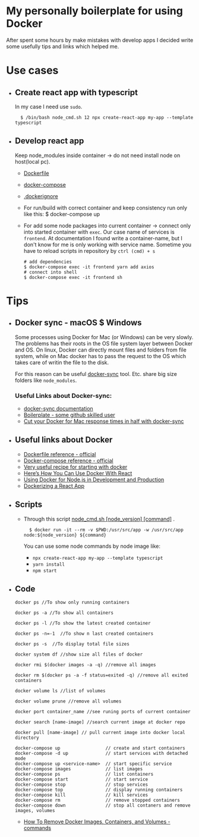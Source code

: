 # My personally boilerplate for using Docker

After spent some hours by make mistakes with develop apps I decided write some usefully tips and links which helped me.

# Use cases

- ## Create react app with typescript

  In my case I need use `sudo`.

        $ /bin/bash node_cmd.sh 12 npx create-react-app my-app --template typescript

- ## Develop react app

  Keep node_modules inside container -> do not need install node on host(local pc).

  - [Dockerfile](develop_react_app/Dockerfile)
  - [docker-compose](develop_react_app/docker-compose.yaml)
  - [.dockerignore](develop_react_app/.dockerignore)
  - For run/build with correct container and keep consistency run only like this:
    \$ docker-compose up
  - For add some node packages into current container -> connect only into started container with `exec`. Our case name of services is `frontend`. At documentation I found write a container-name, but I don't know for me is only working with service name. Sometime you have to reload scripts in repository by `ctrl (cmd) + s`

        # add dependencies
        $ docker-compose exec -it frontend yarn add axios
        # connect into shell
        $ docker-compose exec -it frontend sh

# Tips

- ## Docker sync - macOS \$ Windows

  Some processes using Docker for Mac (or Windows) can be very slowly. The problems has their roots in the OS file system layer between Docker and OS. On linux, Docker can directly mount files and folders from file system, while on Mac docker has to pass the request to the OS which takes care of writin the file to the disk.

  For this reason can be useful [docker-sync](http://docker-sync.io/) tool. Etc. share big size folders like `node_modules`.

  ### Useful Links about Docker-sync:

  - [docker-sync documentation](https://docker-sync.readthedocs.io/en/latest/)
  - [Boilerplate - some github skilled user](https://github.com/EugenMayer/docker-sync-boilerplate)
  - [Cut your Docker for Mac response times in half with docker-sync](https://dev.to/kovah/cut-your-docker-for-mac-response-times-in-half-with-docker-sync-1e8j)

- ## Useful links about Docker

  - [Dockerfile reference - official](https://docs.docker.com/engine/reference/builder/)
  - [Docker-compose reference - official](https://docs.docker.com/compose/compose-file/)
  - [Very useful recipe for starting with docker](https://docker-curriculum.com/#prerequisites)
  - [Here’s How You Can Use Docker With React](https://medium.com/better-programming/heres-how-you-can-use-docker-with-create-react-app-3ee3a972b04e)
  - [Using Docker for Node.js in Development and Production](https://dev.to/alex_barashkov/using-docker-for-nodejs-in-development-and-production-3cgp)
  - [Dockerizing a React App](https://mherman.org/blog/dockerizing-a-react-app/)

- ## Scripts

  - Through this script [node_cmd.sh [node_version] [command]](node_cmd.sh) .

          $ docker run -it --rm -v $PWD:/usr/src/app -w /usr/src/app node:${node_version} ${command}

    You can use some node commands by node image like:

    - `npx create-react-app my-app --template typescript`
    - `yarn install`
    - `npm start`

- ## Code

  ```
  docker ps //To show only running containers

  docker ps -a //To show all containers

  docker ps -l //To show the latest created container

  docker ps -n=-1  //To show n last created containers

  docker ps -s  //To display total file sizes

  docker system df //show size all files of docker

  docker rmi $(docker images -a -q) //remove all images

  docker rm $(docker ps -a -f status=exited -q) //remove all exited containers

  docker volume ls //list of volumes

  docker volume prune //remove all volumes

  docker port container_name //see runing ports of current container

  docker search [name-image] //search current image at docker repo

  docker pull [name-image] // pull current image into docker local directory
  
  docker-compose up                 // create and start containers
  docker-compose -d up              // start services with detached mode
  docker-compose up <service-name>  // start specific service
  docker-compose images             // list images
  docker-compose ps                 // list containers
  docker-compose start              // start service
  docker-compose stop               // stop services
  docker-compose top                // display running containers
  docker-compose kill               // kill services
  docker-compose rm                 // remove stopped containers
  docker-compose down               // stop all contaners and remove images, volumes
  ```

  - [How To Remove Docker Images, Containers, and Volumes - commands](https://www.digitalocean.com/community/tutorials/how-to-remove-docker-images-containers-and-volumes)
